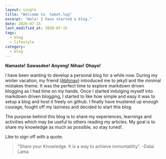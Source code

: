 ```yaml
---
layout: single
title: "Welcome to  Saket.log"
excerpt: "Hola! I have started a blog."
date: 2020-07-15
last_modified_at: 2020-07-15
tags:
  - blog
  - lifestyle
category:
  - blog
---
```


**Namaste!** **Sawasdee!** **Anyong!** **Nihao!** **Ohayo!** 

I have been wanting to develop a personal blog for a while now. During my winter vacation, my friend ([Abhinav](https://abhinavcreed13.github.io)) introduced me to jekyll and the minimal mistakes theme. It was the perfect time to explore markdown driven blogging as I had time on my hands. Once I started indulging myself into markdown driven blogging, I started to like how simple and easy it was to setup a blog and host it freely on github. I finally have mustered up enough courage, fought off my laziness and decided to start this blog.

The purpose behind this blog is to share my experiences, learnings and activities which may be useful to others reading my articles. My goal is to share my knowledge as much as possible, so stay tuned!.

Like to sign off with a quote.
>"Share your Knowledge. It is a way to achieve immortatility". -Dalai Lama

